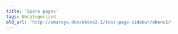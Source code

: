 ```yaml
---
title: 'Spare pages'
tags: Uncategorized
old_url: 'http://emarsys.dev/ebene2-2/test-page-sidebar/ebene1/'
---
```


